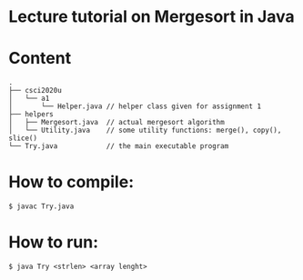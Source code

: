 Lecture tutorial on Mergesort in Java
=====================================

# Content

    .
    ├── csci2020u
    │   └── a1
    │       └── Helper.java // helper class given for assignment 1
    ├── helpers
    │   ├── Mergesort.java  // actual mergesort algorithm
    │   └── Utility.java    // some utility functions: merge(), copy(), slice()
    └── Try.java            // the main executable program


# How to compile:

    $ javac Try.java

# How to run:

    $ java Try <strlen> <array lenght>


